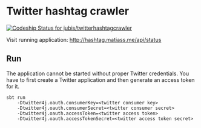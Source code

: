 Twitter hashtag crawler
=======================

[ ![Codeship Status for jubis/twitterhashtagcrawler](https://codeship.com/projects/4e521890-4749-0132-51c5-7a1106078ecc/status?branch=master)](https://codeship.com/projects/45563)

Visit running application: http://hashtag.matiass.me/api/status

Run
---
The application cannot be started without proper Twitter credentials. You have to first create a Twitter application and then generate an access token for it.

```
sbt run  
    -Dtwitter4j.oauth.consumerKey=<twitter consumer key> 
    -Dtwitter4j.oauth.consumerSecret=<twitter consumer secret>      
    -Dtwitter4j.oauth.accessToken=<twitter access token> 
    -Dtwitter4j.oauth.accessTokenSecret=<twitter access token secret>
```
